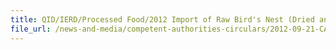 ```yaml
---
title: QID/IERD/Processed Food/2012 Import of Raw Bird's Nest (Dried and Clean) to Singapore for Sale 
file_url: /news-and-media/competent-authorities-circulars/2012-09-21-CA2.pdf
---
```

